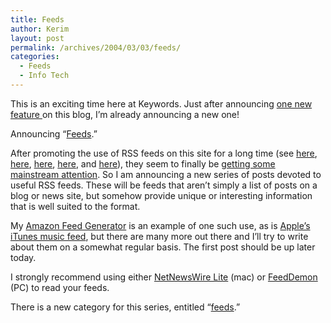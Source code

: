 ```yaml
---
title: Feeds
author: Kerim
layout: post
permalink: /archives/2004/03/03/feeds/
categories:
  - Feeds
  - Info Tech
---
```

This is an exciting time here at Keywords. Just after announcing <a href="http://test.oxus.net/archives/000405.html" onclick="_gaq.push(['_trackEvent', 'outbound-article', 'http://test.oxus.net/archives/000405.html', 'one new feature ']);" >one new feature </a>on this blog, I&#8217;m already announcing a new one!

Announcing &#8220;<a href="http://test.oxus.net/archives/cat_feeds.html" onclick="_gaq.push(['_trackEvent', 'outbound-article', 'http://test.oxus.net/archives/cat_feeds.html', 'Feeds']);" >Feeds</a>.&#8221;

After promoting the use of RSS feeds on this site for a long time (see <a href="http://test.oxus.net/archives/000246.html" onclick="_gaq.push(['_trackEvent', 'outbound-article', 'http://test.oxus.net/archives/000246.html', 'here']);" >here</a>, <a href="http://test.oxus.net/archives/000316.html" onclick="_gaq.push(['_trackEvent', 'outbound-article', 'http://test.oxus.net/archives/000316.html', 'here']);" >here</a>, <a href="http://test.oxus.net/archives/000388.html" onclick="_gaq.push(['_trackEvent', 'outbound-article', 'http://test.oxus.net/archives/000388.html', 'here']);" >here</a>, <a href="http://test.oxus.net/archives/000392.html" onclick="_gaq.push(['_trackEvent', 'outbound-article', 'http://test.oxus.net/archives/000392.html', 'here']);" >here</a>, and <a href="http://test.oxus.net/archives/000395.html" onclick="_gaq.push(['_trackEvent', 'outbound-article', 'http://test.oxus.net/archives/000395.html', 'here']);" >here</a>), they seem to finally be <a href="http://www.boston.com/business/technology/articles/2004/02/27/enthusiasts_call_web_feed_next_big_thing/" onclick="_gaq.push(['_trackEvent', 'outbound-article', 'http://www.boston.com/business/technology/articles/2004/02/27/enthusiasts_call_web_feed_next_big_thing/', 'getting some mainstream attention']);" >getting some mainstream attention</a>. So I am announcing a new series of posts devoted to useful RSS feeds. These will be feeds that aren&#8217;t simply a list of posts on a blog or news site, but somehow provide unique or interesting information that is well suited to the format.

My <a href="http://www.oxusnet.net/amazon/index.html" onclick="_gaq.push(['_trackEvent', 'outbound-article', 'http://www.oxusnet.net/amazon/index.html', 'Amazon Feed Generator']);" >Amazon Feed Generator</a> is an example of one such use, as is <a href="http://www.apple.com/rss/" onclick="_gaq.push(['_trackEvent', 'outbound-article', 'http://www.apple.com/rss/', 'Apple&#8217;s iTunes music feed']);" >Apple&#8217;s iTunes music feed</a>, but there are many more out there and I&#8217;ll try to write about them on a somewhat regular basis. The first post should be up later today.

I strongly recommend using either <a href="http://ranchero.com/netnewswire/" onclick="_gaq.push(['_trackEvent', 'outbound-article', 'http://ranchero.com/netnewswire/', 'NetNewsWire Lite']);" >NetNewsWire Lite</a> (mac) or <a href="http://www.bradsoft.com/feeddemon/index.asp" onclick="_gaq.push(['_trackEvent', 'outbound-article', 'http://www.bradsoft.com/feeddemon/index.asp', 'FeedDemon']);" >FeedDemon</a> (PC) to read your feeds.

There is a new category for this series, entitled &#8220;<a href="http://test.oxus.net/archives/cat_feeds.html" onclick="_gaq.push(['_trackEvent', 'outbound-article', 'http://test.oxus.net/archives/cat_feeds.html', 'feeds']);" >feeds</a>.&#8221;

